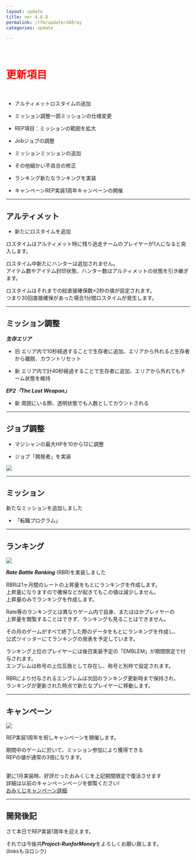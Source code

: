 ```yaml
---
layout: update
title: ver 4.8.8
permalink: /rfm/update/488ray 
categories: update

---
```

<br>
<h1 id="1"><font color="red">更新項目</font></h1><br>

+ <span class="red-badge">アルティメット</span>ロスタイムの追加 

+ <span class="blue-badge">ミッション調整</span>一部ミッションの仕様変更 

+ <span class="green-badge">REP</span>項目：ミッションの範囲を拡大   

+ <span class="blue-badge">Job</span>ジョブの調整   

+ <span class="red-badge">ミッション</span>ミッションの追加  

+ <span class="green-badge">その他</span>細かい不具合の修正 

+ <span class="yellow-badge">ランキング</span>新たなランキングを実装 

+ <span class="yellow-badge">キャンペーン</span>REP実装1周年キャンペーンの開催 


----------------------------------------------------
## アルティメット  

+ 新たにロスタイムを追加<br>

ロスタイムはアルティメット時に残り逃走チームのプレイヤーが1人になると突入します。<br>

ロスタイム中新たにハンターは追加されません。<br>
アイテム数やアイテム封印状態、ハンター数はアルティメットの状態を引き継ぎます。<br>

ロスタイムはそれまでの総直接確保数×2秒の値が設定されます。<br>
つまり30回直接確保があった場合1分間ロスタイムが発生します。<br>


----------------------------------------------------
## ミッション調整  

***生存エリア***  
+ 旧 エリア内で10秒経過することで生存者に追加、エリアから外れると生存者から離脱、カウントリセット

+ 新 エリア内で計40秒経過することで生存者に追加、エリアから外れてもチーム状態を維持  

***EP2「The Lost Weapon」***  
+ 新 周囲にいる際、透明状態でも人数としてカウントされる    


----------------------------------------------------
## ジョブ調整  


+ マジシャンの最大HPを10から12に調整

+ ジョブ「開発者」を実装  

<a><img src="http://web.njj12.net/public/images/rfm/job/developer.png"></a><br>

----------------------------------------------------
## ミッション  

新たなミッションを追加しました  

+ 「転職プログラム」

----------------------------------------------------
## ランキング

<a><img src="http://web.njj12.net/public/images/rfm/RBR.png"></a><br>

***Rate Battle Ranking*** (RBR)を実装しました<br>

RBRは1ヶ月間のレートの上昇量をもとにランキングを作成します。  
上昇量になりますので確保などが起きてもこの値は減少しません。  
上昇量のみでランキングを作成します。  

Rate等のランキングとは異なりゲーム内で自身、またはほかプレイヤーの  
上昇量を閲覧することはできず、ランキングも見ることはできません。  

その月のゲームがすべて終了した際のデータをもとにランキングを作成し、  
公式ツイッターにてランキングの発表を予定しています。  

ランキング上位のプレイヤーには後日実装予定の「EMBLEM」が期間限定で付与されます。  
エンブレムは称号の上位互換として存在し、称号と別枠で設定されます。  

RBRにより付与されるエンブレムは次回のランキング更新時まで保持され、  
ランキングが更新された時点で新たなプレイヤーに移動します。  



----------------------------------------------------
## キャンペーン

<a><img src="http://web.njj12.net/public/images/rfm/REP1stAniv.png"></a><br>

REP実装1周年を祝しキャンペーンを開催します。<br>

期間中のゲームに於いて、ミッション参加により獲得できる<br>
REPの値が通常の3倍になります。<br><br>


更に1月実装時、好評だったおみくじを上記期間限定で復活させます<br>
詳細は以前のキャンペーンページを御覧ください!<br>
[おみくじキャンペーン詳細](http://web.njj12.net/rfm/hny2018#omi1)


----------------------------------------------------
## 開発後記  

さて本日でREP実装1周年を迎えます。<br>

それでは今後共***Project-RunforMoney***をよろしくお願い致します。<br>
(linksもヨロシク)



